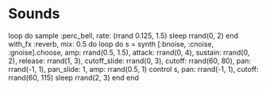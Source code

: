 # Sounds
loop do
  sample :perc_bell, rate: (rrand 0.125, 1.5)
  sleep rrand(0, 2)
end
with_fx :reverb, mix: 0.5 do
  loop do
    s = synth [:bnoise, :cnoise, :gnoise].choose, amp: rrand(0.5, 1.5), attack: rrand(0, 4), sustain: rrand(0, 2), release: rrand(1, 3), cutoff_slide: rrand(0, 3), cutoff: rrand(60, 80), pan: rrand(-1, 1), pan_slide: 1, amp: rrand(0.5, 1)
    control s, pan: rrand(-1, 1), cutoff: rrand(60, 115)
    sleep rrand(2, 3)
  end
end
